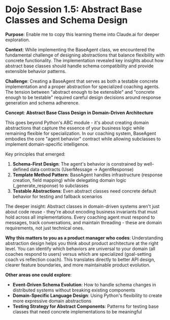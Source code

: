 # Dojo Session 1.5: Abstract Base Classes and Schema Design

**Purpose**: Enable me to copy this learning theme into Claude.ai for deeper exploration.

**Context**: While implementing the BaseAgent class, we encountered the fundamental challenge of designing abstractions that balance flexibility with concrete functionality. The implementation revealed key insights about how abstract base classes should handle schema compatibility and provide extensible behavior patterns.

**Challenge**: Creating a BaseAgent that serves as both a testable concrete implementation and a proper abstraction for specialized coaching agents. The tension between "abstract enough to be extensible" and "concrete enough to be testable" required careful design decisions around response generation and schema adherence.

**Concept**: **Abstract Base Class Design in Domain-Driven Architecture**

This goes beyond Python's ABC module - it's about creating domain abstractions that capture the essence of your business logic while remaining flexible for specialization. In our coaching system, BaseAgent embodies the core "agent behavior" contract while allowing subclasses to implement domain-specific intelligence.

Key principles that emerged:
1. **Schema-First Design**: The agent's behavior is constrained by well-defined data contracts (UserMessage → AgentResponse)
2. **Template Method Pattern**: BaseAgent handles infrastructure (response creation, field mapping) while delegating domain logic (_generate_response) to subclasses
3. **Testable Abstractions**: Even abstract classes need concrete default behavior for testing and fallback scenarios

The deeper insight: Abstract classes in domain-driven systems aren't just about code reuse - they're about encoding business invariants that must hold across all implementations. Every coaching agent must respond to messages, track conversations, and maintain threading - these are domain requirements, not just technical ones.

**Why this matters to you as a product manager who codes**: Understanding abstraction design helps you think about product architecture at the right level. You can identify which behaviors are universal to your domain (all coaches respond to users) versus which are specialized (goal-setting coach vs reflection coach). This translates directly to better API design, clearer feature boundaries, and more maintainable product evolution.

**Other areas one could explore**: 
- **Event-Driven Schema Evolution**: How to handle schema changes in distributed systems without breaking existing components
- **Domain-Specific Language Design**: Using Python's flexibility to create more expressive domain abstractions
- **Testing Strategy for Abstract Components**: Patterns for testing base classes that need concrete implementations to be meaningful